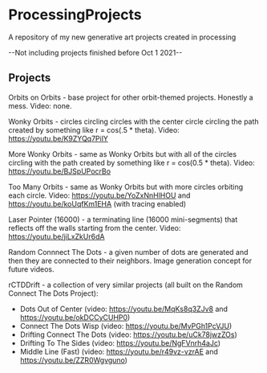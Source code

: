 # ProcessingProjects
A repository of my new generative art projects created in processing

--Not including projects finished before Oct 1 2021--

## Projects

Orbits on Orbits - base project for other orbit-themed projects. Honestly a mess. Video: none. 

Wonky Orbits - circles circling circles with the center circle circling the path created by something like r = cos(.5 * theta). Video: https://youtu.be/K9ZYQq7PilY

More Wonky Orbits - same as Wonky Orbits but with all of the circles circling with the path created by something like r = cos(0.5 * theta). Video: https://youtu.be/BJSpUPocrBo 

Too Many Orbits - same as Wonky Orbits but with more circles orbiting each circle. Video: https://youtu.be/YoZxNnHlHOU and https://youtu.be/koUqfKm1EHA (with tracing enabled)

Laser Pointer (16000) - a terminating line (16000 mini-segments) that reflects off the walls starting from the center. Video: https://youtu.be/jiLxZkUr6dA

Random Connnect The Dots - a given number of dots are generated and then they are connected to their neighbors. Image generation concept for future videos.

rCTDDrift - a collection of very similar projects (all built on the Random Connect The Dots Project): 
* Dots Out of Center (video: https://youtu.be/MqKs8q3ZJv8 and https://youtu.be/okDCCyCUHP0)
* Connect The Dots Wisp (video: https://youtu.be/MvPGh1PcVJU)
* Drifting Connect The Dots (video: https://youtu.be/uCk78jwzZOs)
* Drifting To The Sides (video: https://youtu.be/NgFVnrh4aJc)
* Middle Line (Fast) (video: https://youtu.be/r49vz-vzrAE and https://youtu.be/ZZR0Wgvguno)
